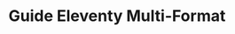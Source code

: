 ---
title: "Guide Eleventy Multi-Format"
layout: "printLayout.njk"
permalink: "print.html"
eleventyExcludeFromCollections: true
---